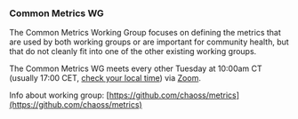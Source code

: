 ### Common Metrics WG

The Common Metrics Working Group focuses on defining the metrics that are used by both working groups or are important for community health, but that do not cleanly fit into one of the other existing working groups.

The Common Metrics WG meets every other Tuesday at 10:00am CT (usually 17:00 CET, [check your local time](http://arewemeetingyet.com/Chicago/2019-02-05/10:00/b/CHAOSS%20Common%20Metrics%20WG#eyJ1cmwiOiJodHRwczovL3Vub21haGEuem9vbS51cy9qLzcyMDQzMTI4OCJ9)) via [Zoom](https://unomaha.zoom.us/j/720431288).

Info about working group: [https://github.com/chaoss/metrics](https://github.com/chaoss/metrics)
